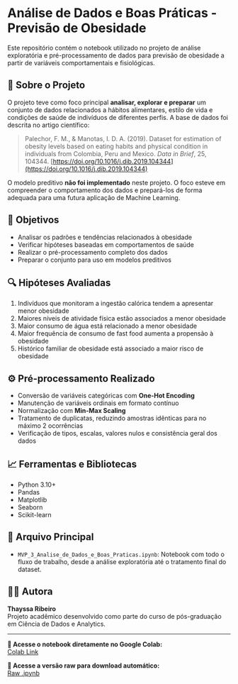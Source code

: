 # Análise de Dados e Boas Práticas - Previsão de Obesidade

Este repositório contém o notebook utilizado no projeto de análise exploratória e pré-processamento de dados para previsão de obesidade a partir de variáveis comportamentais e fisiológicas.

## 📘 Sobre o Projeto

O projeto teve como foco principal **analisar, explorar e preparar** um conjunto de dados relacionados a hábitos alimentares, estilo de vida e condições de saúde de indivíduos de diferentes perfis. A base de dados foi descrita no artigo científico:

> Palechor, F. M., & Manotas, I. D. A. (2019). Dataset for estimation of obesity levels based on eating habits and physical condition in individuals from Colombia, Peru and Mexico. *Data in Brief*, 25, 104344. [https://doi.org/10.1016/j.dib.2019.104344](https://doi.org/10.1016/j.dib.2019.104344)

O modelo preditivo **não foi implementado** neste projeto. O foco esteve em compreender o comportamento dos dados e prepará-los de forma adequada para uma futura aplicação de Machine Learning.

## 🧪 Objetivos

- Analisar os padrões e tendências relacionados à obesidade
- Verificar hipóteses baseadas em comportamentos de saúde
- Realizar o pré-processamento completo dos dados
- Preparar o conjunto para uso em modelos preditivos

## 🔍 Hipóteses Avaliadas

1. Indivíduos que monitoram a ingestão calórica tendem a apresentar menor obesidade
2. Maiores níveis de atividade física estão associados a menor obesidade
3. Maior consumo de água está relacionado a menor obesidade
4. Maior frequência de consumo de fast food aumenta a propensão à obesidade
5. Histórico familiar de obesidade está associado a maior risco de obesidade

## ⚙️ Pré-processamento Realizado

- Conversão de variáveis categóricas com **One-Hot Encoding**
- Manutenção de variáveis ordinais em formato contínuo
- Normalização com **Min-Max Scaling**
- Tratamento de duplicatas, reduzindo amostras idênticas para no máximo 2 ocorrências
- Verificação de tipos, escalas, valores nulos e consistência geral dos dados

## 📈 Ferramentas e Bibliotecas

- Python 3.10+
- Pandas
- Matplotlib
- Seaborn
- Scikit-learn

## 📎 Arquivo Principal

- `MVP_3_Analise_de_Dados_e_Boas_Praticas.ipynb`: Notebook com todo o fluxo de trabalho, desde a análise exploratória até o tratamento final do dataset.

## 👩‍💻 Autora

**Thayssa Ribeiro**  
Projeto acadêmico desenvolvido como parte do curso de pós-graduação em Ciência de Dados e Analytics.

---

**🔗 Acesse o notebook diretamente no Google Colab:**  
[Colab Link](https://colab.research.google.com/github/TPRibeiro/mvp_ADeBP/blob/main/MVP_3_Analise_de_Dados_e_Boas_Praticas.ipynb)

**📄 Acesse a versão raw para download automático:**  
[Raw .ipynb](https://raw.githubusercontent.com/TPRibeiro/mvp_ADeBP/refs/heads/main/MVP_3_Analise_de_Dados_e_Boas_Praticas.ipynb)

